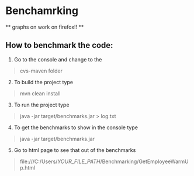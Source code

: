 
# Benchamrking

** graphs on work on firefox!! ** 

## How to benchmark the code: 
1. Go to the console and change to the 
> cvs-maven folder 
2. To build the project type 
> mvn clean install 
3. To run the project type 
> java -jar target/benchmarks.jar > log.txt 
4. To get the benchmarks to show in the console type 
> java -jar target/benchmarks.jar
5. Go to html page to see that out of the benchmarks
> file:///C:/Users/*YOUR_FILE_PATH*/Benchmarking/GetEmployeeWarmUp.html
